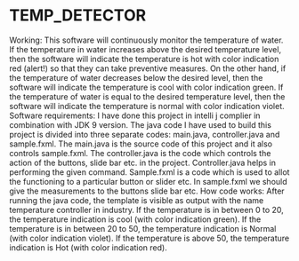 # TEMP_DETECTOR
Working: This software will continuously monitor the temperature of water. If the temperature in water increases above the desired temperature level, then the software will indicate the temperature is hot with color indication red (alert!) so that they can take preventive measures. On the other hand, if the temperature of water decreases below the desired level, then the software will indicate the temperature is cool with color indication green. If the temperature of water is equal to the desired temperature level, then the software will indicate the temperature is normal with color indication violet.
Software requirements: I have done this project in intelli j complier in combination with JDK 9 version. The java code I have used to build this project is divided into three separate codes: main.java, controller.java and sample.fxml. The main.java is the source code of this project and it also controls sample.fxml. The controller.java is the code which controls the action of the buttons, slide bar etc. in the project. Controller.java helps in performing the given command. Sample.fxml is a code which is used to allot the functioning to a particular button or slider etc. In sample.fxml we should give the measurements to the buttons slide bar etc.
How code works: After running the java code, the template is visible as output with the name temperature controller in industry. If the temperature is in between 0 to 20, the temperature indication is cool (with color indication green). If the temperature is in between 20 to 50, the temperature indication is Normal (with color indication violet). If the temperature is above 50, the temperature indication is Hot (with color indication red).

